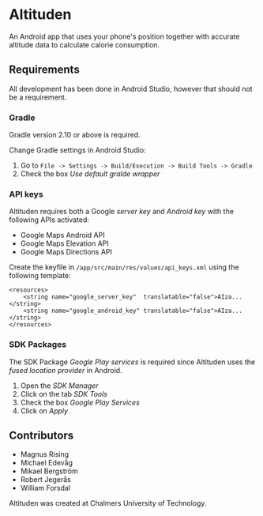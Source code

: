 # Altituden

An Android app that uses your phone's position together with accurate altitude data to calculate calorie consumption.

## Requirements

All development has been done in Android Studio, however that should not be a requirement.

### Gradle

Gradle version 2.10 or above is required.

Change Gradle settings in Android Studio:

1. Go to `File -> Settings -> Build/Execution -> Build Tools -> Gradle`
2. Check the box _Use default gralde wrapper_

### API keys

Altituden requires both a Google _server key_ and _Android key_ with the following APIs activated:
- Google Maps Android API
- Google Maps Elevation API
- Google Maps Directions API

Create the keyfile in `/app/src/main/res/values/api_keys.xml` using the following template:
```
<resources>
    <string name="google_server_key"  translatable="false">AIza...</string>
    <string name="google_android_key" translatable="false">AIza...</string>
</resources>
```

### SDK Packages

The SDK Package _Google Play services_ is required since Altituden uses the _fused location provider_ in Android.

1. Open the _SDK Manager_
2. Click on the tab _SDK Tools_
3. Check the box _Google Play Services_
4. Click on _Apply_

## Contributors

- Magnus Rising
- Michael Edevåg
- Mikael Bergström
- Robert Jegerås
- William Forsdal

Altituden was created at Chalmers University of Technology.
